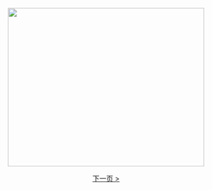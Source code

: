 		

<p align="center">
<img border="0" src="https://cloud.githubusercontent.com/assets/26177494/25069456/1b1c549c-224f-11e7-9b42-b2ee33a90139.gif" width="400" height="323"></p>

<p align="center"><a href="zfpjdh-2.md">下一页 &gt;</a></p>
